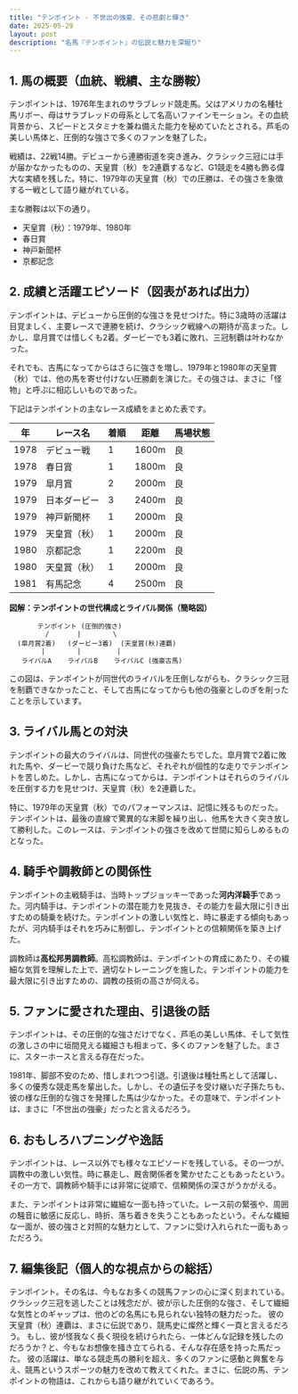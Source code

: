 ```yaml
---
title: "テンポイント - 不世出の強豪、その悲劇と輝き"
date: 2025-05-29
layout: post
description: "名馬『テンポイント』の伝説と魅力を深堀り"
---
```


## 1. 馬の概要（血統、戦績、主な勝鞍）

テンポイントは、1976年生まれのサラブレッド競走馬。父はアメリカの名種牡馬リボー、母はサラブレッドの母系として名高いファインモーション。その血統背景から、スピードとスタミナを兼ね備えた能力を秘めていたとされる。芦毛の美しい馬体と、圧倒的な強さで多くのファンを魅了した。

戦績は、22戦14勝。デビューから連勝街道を突き進み、クラシック三冠には手が届かなかったものの、天皇賞（秋）を2連覇するなど、G1競走を4勝も飾る偉大な実績を残した。特に、1979年の天皇賞（秋）での圧勝は、その強さを象徴する一戦として語り継がれている。

主な勝鞍は以下の通り。

* 天皇賞（秋）：1979年、1980年
* 春日賞
* 神戸新聞杯
* 京都記念


## 2. 成績と活躍エピソード（図表があれば出力）

テンポイントは、デビューから圧倒的な強さを見せつけた。特に3歳時の活躍は目覚ましく、主要レースで連勝を続け、クラシック戦線への期待が高まった。しかし、皐月賞では惜しくも2着。ダービーでも3着に敗れ、三冠制覇は叶わなかった。

それでも、古馬になってからはさらに強さを増し、1979年と1980年の天皇賞（秋）では、他の馬を寄せ付けない圧勝劇を演じた。その強さは、まさに「怪物」と呼ぶに相応しいものであった。

下記はテンポイントの主なレース成績をまとめた表です。

| 年 | レース名         | 着順 | 距離 | 馬場状態 |
|---|-----------------|-----|-----|---------|
| 1978 | デビュー戦       | 1   | 1600m | 良      |
| 1978 | 春日賞           | 1   | 1800m | 良      |
| 1979 | 皐月賞           | 2   | 2000m | 良      |
| 1979 | 日本ダービー       | 3   | 2400m | 良      |
| 1979 | 神戸新聞杯       | 1   | 2000m | 良      |
| 1979 | 天皇賞（秋）     | 1   | 2000m | 良      |
| 1980 | 京都記念         | 1   | 2200m | 良      |
| 1980 | 天皇賞（秋）     | 1   | 2000m | 良      |
| 1981 | 有馬記念         | 4   | 2500m | 良      |


**図解：テンポイントの世代構成とライバル関係（簡略図）**

```
       テンポイント (圧倒的強さ)
         /       |        \
  (皐月賞2着)   (ダービー3着)  (天皇賞(秋)連覇)
        |        |         |
   ライバルA    ライバルB    ライバルC (強豪古馬)
```

この図は、テンポイントが同世代のライバルを圧倒しながらも、クラシック三冠を制覇できなかったこと、そして古馬になってからも他の強豪としのぎを削ったことを示しています。


## 3. ライバル馬との対決

テンポイントの最大のライバルは、同世代の強豪たちでした。皐月賞で2着に敗れた馬や、ダービーで競り負けた馬など、それぞれが個性的な走りでテンポイントを苦しめた。しかし、古馬になってからは、テンポイントはそれらのライバルを圧倒する力を見せつけ、天皇賞（秋）を2連覇した。

特に、1979年の天皇賞（秋）でのパフォーマンスは、記憶に残るものだった。テンポイントは、最後の直線で驚異的な末脚を繰り出し、他馬を大きく突き放して勝利した。このレースは、テンポイントの強さを改めて世間に知らしめるものとなった。


## 4. 騎手や調教師との関係性

テンポイントの主戦騎手は、当時トップジョッキーであった**河内洋騎手**であった。河内騎手は、テンポイントの潜在能力を見抜き、その能力を最大限に引き出すための騎乗を続けた。テンポイントの激しい気性と、時に暴走する傾向もあったが、河内騎手はそれを巧みに制御し、テンポイントとの信頼関係を築き上げた。

調教師は**高松邦男調教師**。高松調教師は、テンポイントの育成にあたり、その繊細な気質を理解した上で、適切なトレーニングを施した。テンポイントの能力を最大限に引き出すための、調教の技術の高さが伺える。


## 5. ファンに愛された理由、引退後の話

テンポイントは、その圧倒的な強さだけでなく、芦毛の美しい馬体、そして気性の激しさの中に垣間見える繊細さも相まって、多くのファンを魅了した。まさに、スターホースと言える存在だった。

1981年、脚部不安のため、惜しまれつつ引退。引退後は種牡馬として活躍し、多くの優秀な競走馬を輩出した。しかし、その遺伝子を受け継いだ子孫たちも、彼の様な圧倒的な強さを発揮した馬は少なかった。その意味で、テンポイントは、まさに「不世出の強豪」だったと言えるだろう。


## 6. おもしろハプニングや逸話

テンポイントは、レース以外でも様々なエピソードを残している。その一つが、調教中の激しい気性。時に暴走し、厩舎関係者を驚かせたこともあったという。その一方で、調教師や騎手には非常に従順で、信頼関係の深さがうかがえる。

また、テンポイントは非常に繊細な一面も持っていた。レース前の緊張や、周囲の騒音に敏感に反応し、時折、落ち着きを失うこともあったという。そんな繊細な一面が、彼の強さと対照的な魅力として、ファンに受け入れられた一面もあっただろう。


## 7. 編集後記（個人的な視点からの総括）

テンポイント。その名は、今もなお多くの競馬ファンの心に深く刻まれている。クラシック三冠を逃したことは残念だが、彼が示した圧倒的な強さ、そして繊細な気性とのギャップは、他のどの名馬にも見られない独特の魅力だった。  彼の天皇賞（秋）連覇は、まさに伝説であり、競馬史に燦然と輝く一頁と言えるだろう。  もし、彼が怪我なく長く現役を続けられたら、一体どんな記録を残したのだろうか？と、今もなお想像を掻き立てられる、そんな存在感を持った馬だった。  彼の活躍は、単なる競走馬の勝利を超え、多くのファンに感動と興奮を与え、競馬というスポーツの魅力を改めて教えてくれた。まさに、伝説の馬、テンポイントの物語は、これからも語り継がれていくであろう。
